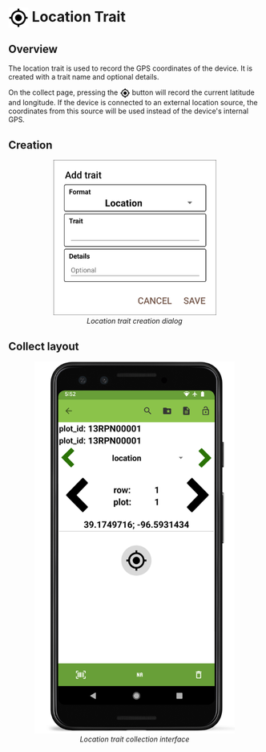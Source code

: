 <img ref="location" style="vertical-align: middle;" src="_static/icons/formats/crosshairs-gps.png" width="40px"> Location Trait
===================================================================================

Overview
--------

The location trait is used to record the GPS coordinates of the device.
It is created with a trait name and optional details.

On the collect page, pressing the
<img ref="location" style="vertical-align: middle;" src="_static/icons/formats/crosshairs-gps.png" width="20px">
button will record the current latitude and longitude. If the device is
connected to an external location source, the coordinates from this
source will be used instead of the device's internal GPS.

Creation
--------

<figure align="center" class="image">
  <img src="_static/images/traits/formats/create_location.png" width="325px"> 
  <figcaption><i>Location trait creation dialog</i></figcaption> 
</figure>

Collect layout
--------------

<figure align="center" class="image">
  <img src="_static/images/traits/formats/collect_location_framed.png" width="400px"> 
  <figcaption><i>Location trait collection interface</i></figcaption> 
</figure>
